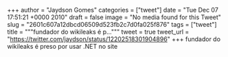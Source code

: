 
+++
author = "Jaydson Gomes"
categories = ["tweet"]
date = "Tue Dec 07 17:51:21 +0000 2010"
draft = false
image = "No media found for this Tweet"
slug = "2601c607a12dbcd06509d523fb2c7d0fa025f876"
tags = ["tweet"]
title = """fundador do wikileaks é p..."""
tweet = true
tweet_url = "https://twitter.com/jaydson/status/12202518301904896"
+++
fundador do wikileaks é preso por usar .NET no site
